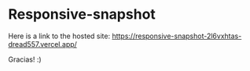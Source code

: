 # Responsive-snapshot

Here is a link to the hosted site: https://responsive-snapshot-2l6vxhtas-dread557.vercel.app/

Gracias! :)
